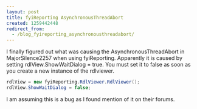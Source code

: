 ```yaml
---
layout: post
title: fyiReporting AsynchronousThreadAbort
created: 1259442448
redirect_from:
  - /blog_fyireporting_asynchronousthreadabort/
---
```

I finally figured out what was causing the AsynchronousThreadAbort in MajorSilence2257 when using fyiReporting.  Apparently it is caused by setting rdlView.ShowWaitDialog = true.  You must set it to false as soon as you create a new instance of the rdlviewer.

```c#
rdlView = new fyiReporting.RdlViewer.RdlViewer();
rdlView.ShowWaitDialog = false; 
```

I am assuming this is a bug as I found mention of it on their forums.
